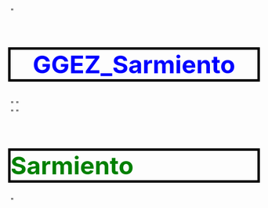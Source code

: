 "<h2 style="color:blue; font-size:50px; text-align:center; outline:5px solid black;">GGEZ_Sarmiento</h2>" 
"<br>" 
"<h1 style="color:green; font-size:50px; text-align:left; outline:5px solid black;">Sarmiento</h1>" 
